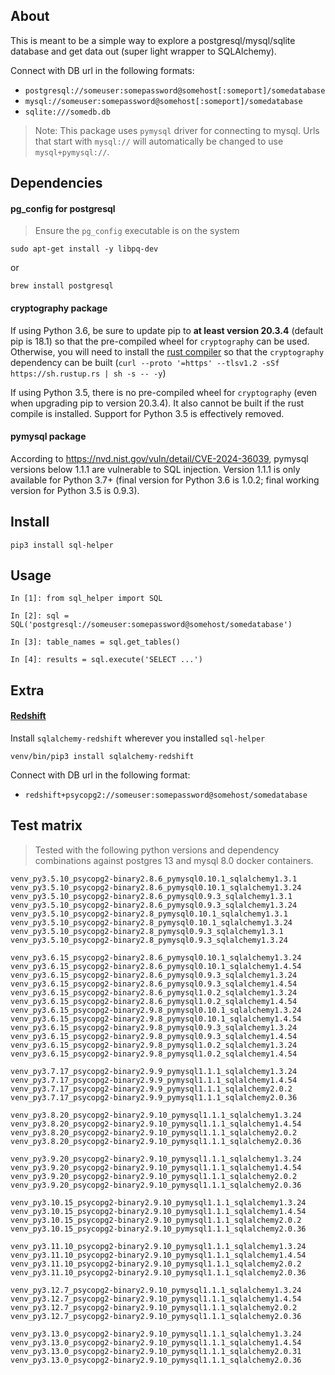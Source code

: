 ## About

This is meant to be a simple way to explore a postgresql/mysql/sqlite database
and get data out (super light wrapper to SQLAlchemy).

Connect with DB url in the following formats:

- `postgresql://someuser:somepassword@somehost[:someport]/somedatabase`
- `mysql://someuser:somepassword@somehost[:someport]/somedatabase`
- `sqlite:///somedb.db`

> Note: This package uses `pymysql` driver for connecting to mysql. Urls that
> start with `mysql://` will automatically be changed to use `mysql+pymysql://`.

## Dependencies

#### pg_config for postgresql

> Ensure the `pg_config` executable is on the system

```
sudo apt-get install -y libpq-dev
```

or

```
brew install postgresql
```

#### cryptography package

If using Python 3.6, be sure to update pip to **at least version 20.3.4** (default pip
is 18.1) so that the pre-compiled wheel for `cryptography` can be used.
Otherwise, you will need to install the [rust compiler](https://www.rust-lang.org)
so that the `cryptography` dependency can be built
(`curl --proto '=https' --tlsv1.2 -sSf https://sh.rustup.rs | sh -s -- -y`)

If using Python 3.5, there is no pre-compiled wheel for `cryptography` (even
when upgrading pip to version 20.3.4). It also cannot be built if the rust
compile is installed. Support for Python 3.5 is effectively removed.

#### pymysql package

According to <https://nvd.nist.gov/vuln/detail/CVE-2024-36039>, pymysql versions
below 1.1.1 are vulnerable to SQL injection. Version 1.1.1 is only available for
Python 3.7+ (final version for Python 3.6 is 1.0.2; final working version for
Python 3.5 is 0.9.3).

## Install

```
pip3 install sql-helper
```

## Usage

```
In [1]: from sql_helper import SQL

In [2]: sql = SQL('postgresql://someuser:somepassword@somehost/somedatabase')

In [3]: table_names = sql.get_tables()

In [4]: results = sql.execute('SELECT ...')
```

## Extra

#### [Redshift](https://aws.amazon.com/redshift/)

Install `sqlalchemy-redshift` wherever you installed `sql-helper`

```
venv/bin/pip3 install sqlalchemy-redshift
```

Connect with DB url in the following format:

- `redshift+psycopg2://someuser:somepassword@somehost/somedatabase`

## Test matrix

> Tested with the following python versions and dependency combinations against
> postgres 13 and mysql 8.0 docker containers.

```
venv_py3.5.10_psycopg2-binary2.8.6_pymysql0.10.1_sqlalchemy1.3.1
venv_py3.5.10_psycopg2-binary2.8.6_pymysql0.10.1_sqlalchemy1.3.24
venv_py3.5.10_psycopg2-binary2.8.6_pymysql0.9.3_sqlalchemy1.3.1
venv_py3.5.10_psycopg2-binary2.8.6_pymysql0.9.3_sqlalchemy1.3.24
venv_py3.5.10_psycopg2-binary2.8_pymysql0.10.1_sqlalchemy1.3.1
venv_py3.5.10_psycopg2-binary2.8_pymysql0.10.1_sqlalchemy1.3.24
venv_py3.5.10_psycopg2-binary2.8_pymysql0.9.3_sqlalchemy1.3.1
venv_py3.5.10_psycopg2-binary2.8_pymysql0.9.3_sqlalchemy1.3.24

venv_py3.6.15_psycopg2-binary2.8.6_pymysql0.10.1_sqlalchemy1.3.24
venv_py3.6.15_psycopg2-binary2.8.6_pymysql0.10.1_sqlalchemy1.4.54
venv_py3.6.15_psycopg2-binary2.8.6_pymysql0.9.3_sqlalchemy1.3.24
venv_py3.6.15_psycopg2-binary2.8.6_pymysql0.9.3_sqlalchemy1.4.54
venv_py3.6.15_psycopg2-binary2.8.6_pymysql1.0.2_sqlalchemy1.3.24
venv_py3.6.15_psycopg2-binary2.8.6_pymysql1.0.2_sqlalchemy1.4.54
venv_py3.6.15_psycopg2-binary2.9.8_pymysql0.10.1_sqlalchemy1.3.24
venv_py3.6.15_psycopg2-binary2.9.8_pymysql0.10.1_sqlalchemy1.4.54
venv_py3.6.15_psycopg2-binary2.9.8_pymysql0.9.3_sqlalchemy1.3.24
venv_py3.6.15_psycopg2-binary2.9.8_pymysql0.9.3_sqlalchemy1.4.54
venv_py3.6.15_psycopg2-binary2.9.8_pymysql1.0.2_sqlalchemy1.3.24
venv_py3.6.15_psycopg2-binary2.9.8_pymysql1.0.2_sqlalchemy1.4.54

venv_py3.7.17_psycopg2-binary2.9.9_pymysql1.1.1_sqlalchemy1.3.24
venv_py3.7.17_psycopg2-binary2.9.9_pymysql1.1.1_sqlalchemy1.4.54
venv_py3.7.17_psycopg2-binary2.9.9_pymysql1.1.1_sqlalchemy2.0.2
venv_py3.7.17_psycopg2-binary2.9.9_pymysql1.1.1_sqlalchemy2.0.36

venv_py3.8.20_psycopg2-binary2.9.10_pymysql1.1.1_sqlalchemy1.3.24
venv_py3.8.20_psycopg2-binary2.9.10_pymysql1.1.1_sqlalchemy1.4.54
venv_py3.8.20_psycopg2-binary2.9.10_pymysql1.1.1_sqlalchemy2.0.2
venv_py3.8.20_psycopg2-binary2.9.10_pymysql1.1.1_sqlalchemy2.0.36

venv_py3.9.20_psycopg2-binary2.9.10_pymysql1.1.1_sqlalchemy1.3.24
venv_py3.9.20_psycopg2-binary2.9.10_pymysql1.1.1_sqlalchemy1.4.54
venv_py3.9.20_psycopg2-binary2.9.10_pymysql1.1.1_sqlalchemy2.0.2
venv_py3.9.20_psycopg2-binary2.9.10_pymysql1.1.1_sqlalchemy2.0.36

venv_py3.10.15_psycopg2-binary2.9.10_pymysql1.1.1_sqlalchemy1.3.24
venv_py3.10.15_psycopg2-binary2.9.10_pymysql1.1.1_sqlalchemy1.4.54
venv_py3.10.15_psycopg2-binary2.9.10_pymysql1.1.1_sqlalchemy2.0.2
venv_py3.10.15_psycopg2-binary2.9.10_pymysql1.1.1_sqlalchemy2.0.36

venv_py3.11.10_psycopg2-binary2.9.10_pymysql1.1.1_sqlalchemy1.3.24
venv_py3.11.10_psycopg2-binary2.9.10_pymysql1.1.1_sqlalchemy1.4.54
venv_py3.11.10_psycopg2-binary2.9.10_pymysql1.1.1_sqlalchemy2.0.2
venv_py3.11.10_psycopg2-binary2.9.10_pymysql1.1.1_sqlalchemy2.0.36

venv_py3.12.7_psycopg2-binary2.9.10_pymysql1.1.1_sqlalchemy1.3.24
venv_py3.12.7_psycopg2-binary2.9.10_pymysql1.1.1_sqlalchemy1.4.54
venv_py3.12.7_psycopg2-binary2.9.10_pymysql1.1.1_sqlalchemy2.0.2
venv_py3.12.7_psycopg2-binary2.9.10_pymysql1.1.1_sqlalchemy2.0.36

venv_py3.13.0_psycopg2-binary2.9.10_pymysql1.1.1_sqlalchemy1.3.24
venv_py3.13.0_psycopg2-binary2.9.10_pymysql1.1.1_sqlalchemy1.4.54
venv_py3.13.0_psycopg2-binary2.9.10_pymysql1.1.1_sqlalchemy2.0.31
venv_py3.13.0_psycopg2-binary2.9.10_pymysql1.1.1_sqlalchemy2.0.36
```
